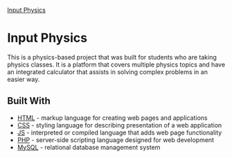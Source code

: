 [Input Physics](https://www.inputphysics.com)
# Input Physics
This is a physics-based project that was built for students who are taking physics classes. It is a platform that covers multiple physics topics and have an integrated calculator that assists in solving complex problems in an easier way.
## Built With
- [HTML](https://html.com/) - markup language for creating web pages and applications
- [CSS](https://developer.mozilla.org/en-US/docs/Web/CSS) - styling language for describing presentation of a web application
- [JS](https://developer.mozilla.org/en-US/docs/Web/JavaScript) - interpreted or compiled language that adds web page functionality
- [PHP](http://www.php.net/) - server-side scripting language designed for web development
- [MySQL](https://www.mysql.com/) - relational database management system
